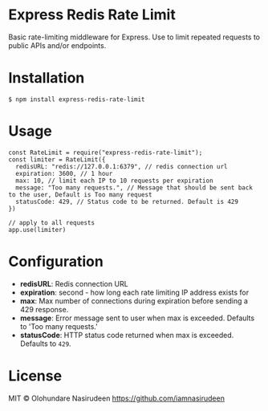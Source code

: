 # Express Redis Rate Limit

Basic rate-limiting middleware for Express. Use to limit repeated requests to public APIs and/or endpoints.

# Installation

```
$ npm install express-redis-rate-limit
```

# Usage

```
const RateLimit = require("express-redis-rate-limit");
const limiter = RateLimit({
  redisURL: "redis://127.0.0.1:6379", // redis connection url
  expiration: 3600, // 1 hour
  max: 10, // limit each IP to 10 requests per expiration
  message: "Too many requests.", // Message that should be sent back to the user, Default is Too many request
  statusCode: 429, // Status code to be returned. Default is 429
})

// apply to all requests
app.use(limiter)

```

# Configuration

- **redisURL**: Redis connection URL
- **expiration**: second - how long each rate limiting IP address exists for
- **max**: Max number of connections during expiration before sending a 429 response.
- **message**: Error message sent to user when max is exceeded. Defaults to 'Too many requests.'
- **statusCode**: HTTP status code returned when max is exceeded. Defaults to `429`.

# License

MIT © Olohundare Nasirudeen <https://github.com/iamnasirudeen>
